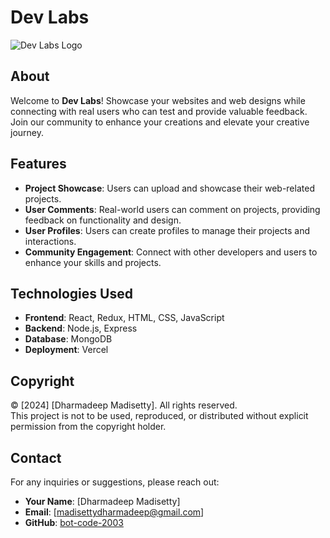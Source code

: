 # Dev Labs

![Dev Labs Logo](https://i.ibb.co/VVbxh7C/DEV-LABS.png)

## About

Welcome to **Dev Labs**! Showcase your websites and web designs while connecting with real users who can test and provide valuable feedback. Join our community to enhance your creations and elevate your creative journey.

## Features

- **Project Showcase**: Users can upload and showcase their web-related projects.
- **User Comments**: Real-world users can comment on projects, providing feedback on functionality and design.
- **User Profiles**: Users can create profiles to manage their projects and interactions.
- **Community Engagement**: Connect with other developers and users to enhance your skills and projects.

## Technologies Used

- **Frontend**: React, Redux, HTML, CSS, JavaScript
- **Backend**: Node.js, Express
- **Database**: MongoDB
- **Deployment**: Vercel

## Copyright

© [2024] [Dharmadeep Madisetty]. All rights reserved.  
This project is not to be used, reproduced, or distributed without explicit permission from the copyright holder.

## Contact

For any inquiries or suggestions, please reach out:

- **Your Name**: [Dharmadeep Madisetty]
- **Email**: [madisettydharmadeep@gmail.com]
- **GitHub**: [bot-code-2003](https://github.com/Bot-code-2003)
